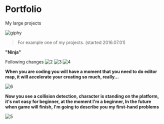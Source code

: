 # Portfolio
My large projects

![giphy](https://cloud.githubusercontent.com/assets/19840443/16882404/0cd3489a-4abf-11e6-9473-1637cabcb2a7.gif)
>For example one of my projects. (started 2016.07.01)

**"Ninja"**

Following changes
![2](https://cloud.githubusercontent.com/assets/19840443/16836879/3ab16bd4-49c0-11e6-9481-398ce69de3f1.png)
![3](https://cloud.githubusercontent.com/assets/19840443/16836889/46aaaa36-49c0-11e6-8802-1ffe8c523e2b.png)
![4](https://cloud.githubusercontent.com/assets/19840443/16836902/5486fd6c-49c0-11e6-9bff-bccf31586699.png)

**When you are coding you will have a moment that you need to do editor map, it will accelerate your creating so much, really...**

![6](https://cloud.githubusercontent.com/assets/19840443/16881974/fc38a158-4abc-11e6-9714-7fac93560e02.png)

**Now you see a collision detection, character is standing on the platform, it's not easy for beginner, at the moment I'm a beginner,
In the future when game will finish, I'm going to describe you my first-hand problems**

![5](https://cloud.githubusercontent.com/assets/19840443/16881879/7dc5573a-4abc-11e6-86de-446bde3e0d90.png)

